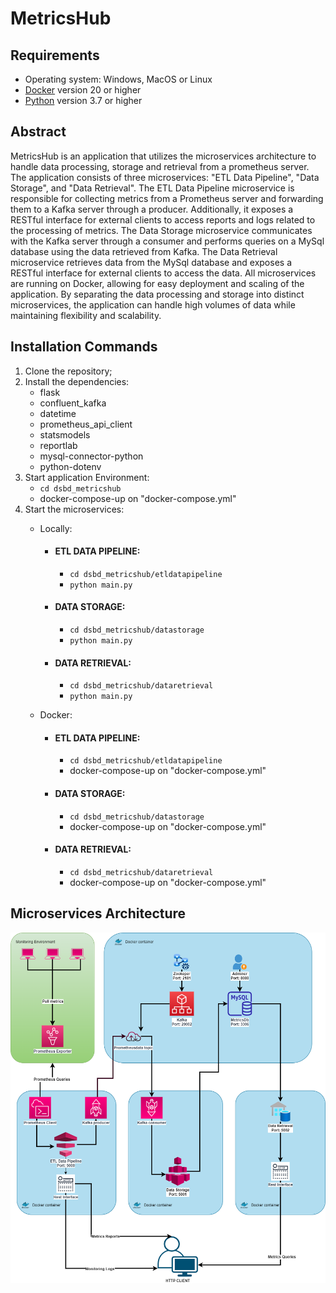 # MetricsHub

## Requirements
- Operating system: Windows, MacOS or Linux
- [Docker](https://www.docker.com) version 20 or higher
- [Python](https://www.python.org) version 3.7 or higher

## Abstract
MetricsHub is an application that utilizes the microservices architecture to handle data processing, storage and retrieval from a prometheus server. 
The application consists of three microservices: "ETL Data Pipeline", "Data Storage", and "Data Retrieval". The ETL Data Pipeline microservice is responsible for collecting metrics from a Prometheus server and forwarding them to a Kafka server through a producer. Additionally, it exposes a RESTful interface for external clients to access reports and logs related to the processing of metrics. The Data Storage microservice communicates with the Kafka server through a consumer and performs queries on a MySql database using the data retrieved from Kafka. The Data Retrieval microservice retrieves data from the MySql database and exposes a RESTful interface for external clients to access the data. All microservices are running on Docker, allowing for easy deployment and scaling of the application. By separating the data processing and storage into distinct microservices, the application can handle high volumes of data while maintaining flexibility and scalability.

## Installation Commands

1. Clone the repository;
2. Install the dependencies:
    + flask
    + confluent_kafka
    + datetime
    + prometheus_api_client
    + statsmodels
    + reportlab
    + mysql-connector-python
    + python-dotenv
3. Start application Environment:
    +  ```cd dsbd_metricshub ``` 
    + docker-compose-up on "docker-compose.yml"
4. Start the microservices:
    + Locally:
        + #### ETL DATA PIPELINE:
            + ```cd dsbd_metricshub/etldatapipeline``` 
            + ```python main.py``` 
        + #### DATA STORAGE:
            + ```cd dsbd_metricshub/datastorage``` 
            + ```python main.py```
        + #### DATA RETRIEVAL:
            + ```cd dsbd_metricshub/dataretrieval``` 
            + ```python main.py```

    + Docker:
        + #### ETL DATA PIPELINE:
            + ```cd dsbd_metricshub/etldatapipeline``` 
            + docker-compose-up on "docker-compose.yml"
        + #### DATA STORAGE:
            + ```cd dsbd_metricshub/datastorage``` 
            + docker-compose-up on "docker-compose.yml"
        + #### DATA RETRIEVAL:
            + ```cd dsbd_metricshub/dataretrieval``` 
            + docker-compose-up on "docker-compose.yml"

## Microservices Architecture

![Architecture](/architecture.png)
